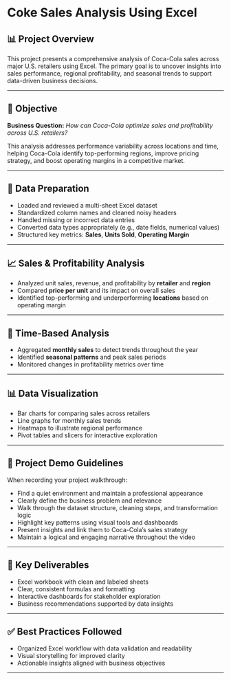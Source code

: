 
# Coke Sales Analysis Using Excel

## 📊 Project Overview

This project presents a comprehensive analysis of Coca-Cola sales across major U.S. retailers using Excel. The primary goal is to uncover insights into sales performance, regional profitability, and seasonal trends to support data-driven business decisions.

---

## 🎯 Objective

**Business Question:**
*How can Coca-Cola optimize sales and profitability across U.S. retailers?*

This analysis addresses performance variability across locations and time, helping Coca-Cola identify top-performing regions, improve pricing strategy, and boost operating margins in a competitive market.

---

## 🧹 Data Preparation

* Loaded and reviewed a multi-sheet Excel dataset
* Standardized column names and cleaned noisy headers
* Handled missing or incorrect data entries
* Converted data types appropriately (e.g., date fields, numerical values)
* Structured key metrics: **Sales**, **Units Sold**, **Operating Margin**

---

## 📈 Sales & Profitability Analysis

* Analyzed unit sales, revenue, and profitability by **retailer** and **region**
* Compared **price per unit** and its impact on overall sales
* Identified top-performing and underperforming **locations** based on operating margin

---

## 📅 Time-Based Analysis

* Aggregated **monthly sales** to detect trends throughout the year
* Identified **seasonal patterns** and peak sales periods
* Monitored changes in profitability metrics over time

---

## 📊 Data Visualization

* Bar charts for comparing sales across retailers
* Line graphs for monthly sales trends
* Heatmaps to illustrate regional performance
* Pivot tables and slicers for interactive exploration

---

## 🎥 Project Demo Guidelines

When recording your project walkthrough:

* Find a quiet environment and maintain a professional appearance
* Clearly define the business problem and relevance
* Walk through the dataset structure, cleaning steps, and transformation logic
* Highlight key patterns using visual tools and dashboards
* Present insights and link them to Coca-Cola’s sales strategy
* Maintain a logical and engaging narrative throughout the video

---

## 🧠 Key Deliverables

* Excel workbook with clean and labeled sheets
* Clear, consistent formulas and formatting
* Interactive dashboards for stakeholder exploration
* Business recommendations supported by data insights

---

## ✅ Best Practices Followed

* Organized Excel workflow with data validation and readability
* Visual storytelling for improved clarity
* Actionable insights aligned with business objectives

---
